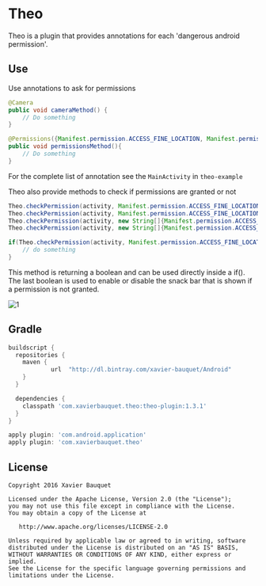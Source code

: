 # Theo
Theo is a plugin that provides annotations for each 'dangerous android permission'.

Use
--------
Use annotations to ask for permissions

```java
@Camera
public void cameraMethod() {
    // Do something
}

@Permissions({Manifest.permission.ACCESS_FINE_LOCATION, Manifest.permission.CAMERA})
public void permissionsMethod(){
    // Do something
}
```

For the complete list of annotation see the `MainActivity` in `theo-example`

Theo also provide methods to check if permissions are granted or not

```java
Theo.checkPermission(activity, Manifest.permission.ACCESS_FINE_LOCATION);
Theo.checkPermission(activity, Manifest.permission.ACCESS_FINE_LOCATION, false);
Theo.checkPermission(activity, new String[]{Manifest.permission.ACCESS_FINE_LOCATION, Manifest.permission.CAMERA});
Theo.checkPermission(activity, new String[]{Manifest.permission.ACCESS_FINE_LOCATION, Manifest.permission.CAMERA}, false);

if(Theo.checkPermission(activity, Manifest.permission.ACCESS_FINE_LOCATION)){
    // do something
}
```
This method is returning a boolean and can be used directly inside a if().
The last boolean is used to enable or disable the snack bar that is shown if a permission is not granted.

![1]

Gradle
--------

```groovy
buildscript {
  repositories {
    maven {
            url  "http://dl.bintray.com/xavier-bauquet/Android"
    }
  }

  dependencies {
    classpath 'com.xavierbauquet.theo:theo-plugin:1.3.1'
  }
}

apply plugin: 'com.android.application'
apply plugin: 'com.xavierbauquet.theo'
```


License
--------

    Copyright 2016 Xavier Bauquet

    Licensed under the Apache License, Version 2.0 (the "License");
    you may not use this file except in compliance with the License.
    You may obtain a copy of the License at

       http://www.apache.org/licenses/LICENSE-2.0

    Unless required by applicable law or agreed to in writing, software
    distributed under the License is distributed on an "AS IS" BASIS,
    WITHOUT WARRANTIES OR CONDITIONS OF ANY KIND, either express or implied.
    See the License for the specific language governing permissions and
    limitations under the License.

[1]: ./gif/snackbar.gif
